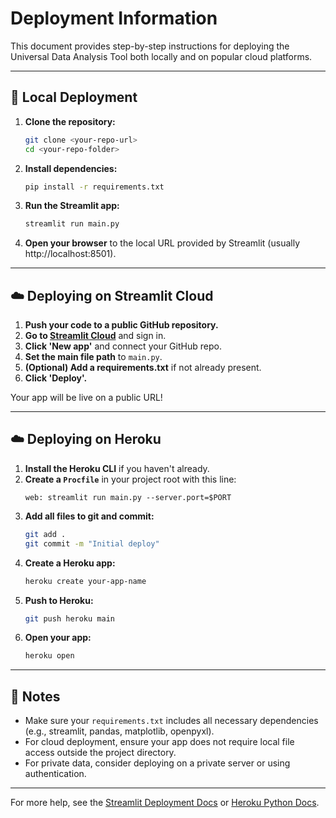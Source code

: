 # Deployment Information

This document provides step-by-step instructions for deploying the Universal Data Analysis Tool both locally and on popular cloud platforms.

---

## 🚀 Local Deployment

1. **Clone the repository:**
   ```bash
   git clone <your-repo-url>
   cd <your-repo-folder>
   ```
2. **Install dependencies:**
   ```bash
   pip install -r requirements.txt
   ```
3. **Run the Streamlit app:**
   ```bash
   streamlit run main.py
   ```
4. **Open your browser** to the local URL provided by Streamlit (usually http://localhost:8501).

---

## ☁️ Deploying on Streamlit Cloud

1. **Push your code to a public GitHub repository.**
2. **Go to [Streamlit Cloud](https://streamlit.io/cloud)** and sign in.
3. **Click 'New app'** and connect your GitHub repo.
4. **Set the main file path** to `main.py`.
5. **(Optional) Add a requirements.txt** if not already present.
6. **Click 'Deploy'.**

Your app will be live on a public URL!

---

## ☁️ Deploying on Heroku

1. **Install the Heroku CLI** if you haven't already.
2. **Create a `Procfile`** in your project root with this line:
   ```
   web: streamlit run main.py --server.port=$PORT
   ```
3. **Add all files to git and commit:**
   ```bash
   git add .
   git commit -m "Initial deploy"
   ```
4. **Create a Heroku app:**
   ```bash
   heroku create your-app-name
   ```
5. **Push to Heroku:**
   ```bash
   git push heroku main
   ```
6. **Open your app:**
   ```bash
   heroku open
   ```

---

## 📝 Notes
- Make sure your `requirements.txt` includes all necessary dependencies (e.g., streamlit, pandas, matplotlib, openpyxl).
- For cloud deployment, ensure your app does not require local file access outside the project directory.
- For private data, consider deploying on a private server or using authentication.

---

For more help, see the [Streamlit Deployment Docs](https://docs.streamlit.io/streamlit-community-cloud/deploy) or [Heroku Python Docs](https://devcenter.heroku.com/categories/python-support). 